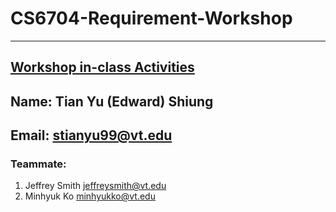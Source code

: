 # CS6704-Requirement-Workshop


---

## [Workshop in-class Activities](https://docs.google.com/document/d/18i7GMwNRcu97rHm0cbNXxGMAwXlJlbK4Uk4v4M07cHk/edit?usp=sharing)

## Name: Tian Yu (Edward) Shiung
## Email: stianyu99@vt.edu


### Teammate:
1. Jeffrey Smith    jeffreysmith@vt.edu
2. Minhyuk Ko       minhyukko@vt.edu